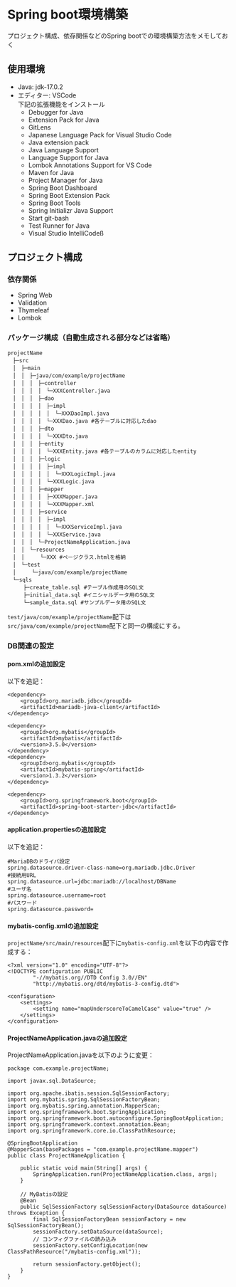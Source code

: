 # Spring boot環境構築
プロジェクト構成、依存関係などのSpring bootでの環境構築方法をメモしておく

## 使用環境
- Java: jdk-17.0.2
- エディター: VSCode  
下記の拡張機能をインストール
  - Debugger for Java
  - Extension Pack for Java
  - GitLens
  - Japanese Language Pack for Visual Studio Code
  - Java extension pack
  - Java Language Support
  - Language Support for Java
  - Lombok Annotations Support for VS Code
  - Maven for Java
  - Project Manager for Java
  - Spring Boot Dashboard
  - Spring Boot Extension Pack
  - Spring Boot Tools
  - Spring Initializr Java Support
  - Start git-bash
  - Test Runner for Java
  - Visual Studio IntelliCodeß
## プロジェクト構成
###  依存関係
  - Spring Web
  - Validation
  - Thymeleaf
  - Lombok
### パッケージ構成（自動生成される部分などは省略）
```
projectName
　├─src
　│　├─main
　│　│　├─java/com/example/projectName
　│　│　│　├─controller
　│　│　│　│　└─XXXController.java
　│　│　│　├─dao
　│　│　│　│　├─impl
　│　│　│　│　│　└─XXXDaoImpl.java 
　│　│　│　│　└─XXXDao.java #各テーブルに対応したdao
　│　│　│　├─dto
　│　│　│　│　└─XXXDto.java
　│　│　│　├─entity
　│　│　│　│　└─XXXEntity.java #各テーブルのカラムに対応したentity
　│　│　│　├─logic
　│　│　│　│　├─impl
　│　│　│　│　│　└─XXXLogicImpl.java
　│　│　│　│　└─XXXLogic.java
　│　│　│　├─mapper
　│　│　│　│　├─XXXMapper.java
　│　│　│　│　└─XXXMapper.xml
　│　│　│　├─service
　│　│　│　│　├─impl
　│　│　│　│　│　└─XXXServiceImpl.java
　│　│　│　│　└─XXXService.java
　│　│　│　└─ProjectNameApplication.java
　│　│　└─resources
　│　│　　　└─XXX #ページクラス.htmlを格納
　│　└─test
　│　　　└─java/com/example/projectName
　└─sqls
　　　├─create_table.sql #テーブル作成用のSQL文
　　　├─initial_data.sql #イニシャルデータ用のSQL文
　　　└─sample_data.sql #サンプルデータ用のSQL文
```
`test/java/com/example/projectName`配下は`src/java/com/example/projectName`配下と同一の構成にする。

### DB関連の設定

#### pom.xmlの追加設定
以下を追記：
```
<dependency>
    <groupId>org.mariadb.jdbc</groupId>
    <artifactId>mariadb-java-client</artifactId>
</dependency>

<dependency>
    <groupId>org.mybatis</groupId>
    <artifactId>mybatis</artifactId>
    <version>3.5.0</version>
</dependency>
<dependency>
    <groupId>org.mybatis</groupId>
    <artifactId>mybatis-spring</artifactId>
    <version>1.3.2</version>
</dependency>

<dependency>
    <groupId>org.springframework.boot</groupId>
    <artifactId>spring-boot-starter-jdbc</artifactId>
</dependency>
```
#### application.propertiesの追加設定
以下を追記：
```
#MariaDBのドライバ設定
spring.datasource.driver-class-name=org.mariadb.jdbc.Driver
#接続用URL
spring.datasource.url=jdbc:mariadb://localhost/DBName
#ユーザ名
spring.datasource.username=root
#パスワード
spring.datasource.password=
```
#### mybatis-config.xmlの追加設定
`projectName/src/main/resources`配下に`mybatis-config.xml`を以下の内容で作成する：
```
<?xml version="1.0" encoding="UTF-8"?>
<!DOCTYPE configuration PUBLIC
        "-//mybatis.org//DTD Config 3.0//EN"
        "http://mybatis.org/dtd/mybatis-3-config.dtd">

<configuration>
    <settings>
        <setting name="mapUnderscoreToCamelCase" value="true" />
    </settings>
</configuration>
```
#### ProjectNameApplication.javaの追加設定
ProjectNameApplication.javaを以下のように変更：
```
package com.example.projectName;

import javax.sql.DataSource;

import org.apache.ibatis.session.SqlSessionFactory;
import org.mybatis.spring.SqlSessionFactoryBean;
import org.mybatis.spring.annotation.MapperScan;
import org.springframework.boot.SpringApplication;
import org.springframework.boot.autoconfigure.SpringBootApplication;
import org.springframework.context.annotation.Bean;
import org.springframework.core.io.ClassPathResource;

@SpringBootApplication
@MapperScan(basePackages = "com.example.projectName.mapper")
public class ProjectNameApplication {

	public static void main(String[] args) {
		SpringApplication.run(ProjectNameApplication.class, args);
	}

	// MyBatisの設定
	@Bean
	public SqlSessionFactory sqlSessionFactory(DataSource dataSource) throws Exception {
		final SqlSessionFactoryBean sessionFactory = new SqlSessionFactoryBean();
		sessionFactory.setDataSource(dataSource);
		// コンフィグファイルの読み込み
		sessionFactory.setConfigLocation(new ClassPathResource("/mybatis-config.xml"));

		return sessionFactory.getObject();
	}
}
```
